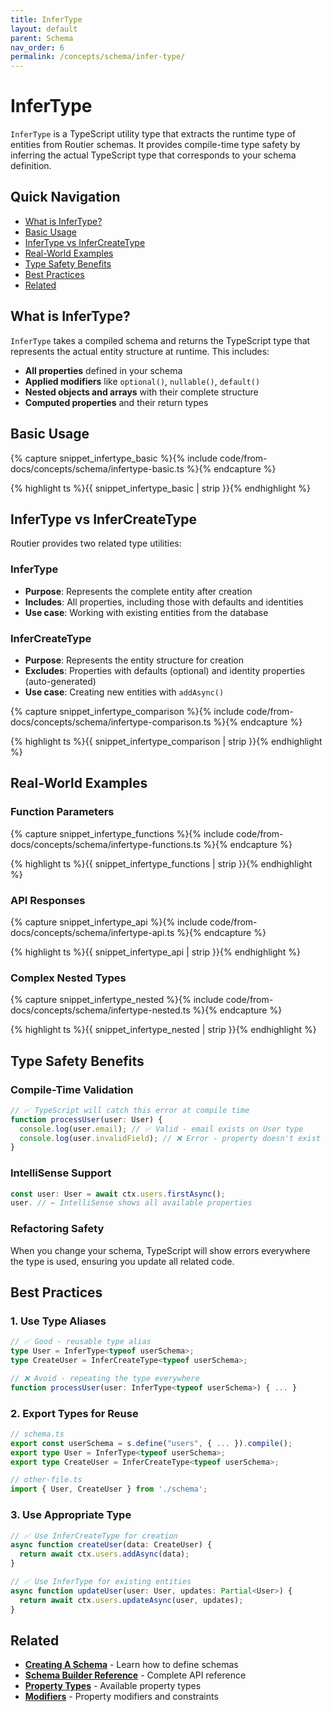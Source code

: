 ```yaml
---
title: InferType
layout: default
parent: Schema
nav_order: 6
permalink: /concepts/schema/infer-type/
---
```


# InferType

`InferType` is a TypeScript utility type that extracts the runtime type of entities from Routier schemas. It provides compile-time type safety by inferring the actual TypeScript type that corresponds to your schema definition.

## Quick Navigation

- [What is InferType?](#what-is-infertype)
- [Basic Usage](#basic-usage)
- [InferType vs InferCreateType](#infertype-vs-infercreatetype)
- [Real-World Examples](#real-world-examples)
- [Type Safety Benefits](#type-safety-benefits)
- [Best Practices](#best-practices)
- [Related](#related)

## What is InferType?

`InferType` takes a compiled schema and returns the TypeScript type that represents the actual entity structure at runtime. This includes:

- **All properties** defined in your schema
- **Applied modifiers** like `optional()`, `nullable()`, `default()`
- **Nested objects and arrays** with their complete structure
- **Computed properties** and their return types

## Basic Usage

{% capture snippet_infertype_basic %}{% include code/from-docs/concepts/schema/infertype-basic.ts %}{% endcapture %}

{% highlight ts %}{{ snippet_infertype_basic | strip }}{% endhighlight %}

## InferType vs InferCreateType

Routier provides two related type utilities:

### InferType

- **Purpose**: Represents the complete entity after creation
- **Includes**: All properties, including those with defaults and identities
- **Use case**: Working with existing entities from the database

### InferCreateType

- **Purpose**: Represents the entity structure for creation
- **Excludes**: Properties with defaults (optional) and identity properties (auto-generated)
- **Use case**: Creating new entities with `addAsync()`

{% capture snippet_infertype_comparison %}{% include code/from-docs/concepts/schema/infertype-comparison.ts %}{% endcapture %}

{% highlight ts %}{{ snippet_infertype_comparison | strip }}{% endhighlight %}

## Real-World Examples

### Function Parameters

{% capture snippet_infertype_functions %}{% include code/from-docs/concepts/schema/infertype-functions.ts %}{% endcapture %}

{% highlight ts %}{{ snippet_infertype_functions | strip }}{% endhighlight %}

### API Responses

{% capture snippet_infertype_api %}{% include code/from-docs/concepts/schema/infertype-api.ts %}{% endcapture %}

{% highlight ts %}{{ snippet_infertype_api | strip }}{% endhighlight %}

### Complex Nested Types

{% capture snippet_infertype_nested %}{% include code/from-docs/concepts/schema/infertype-nested.ts %}{% endcapture %}

{% highlight ts %}{{ snippet_infertype_nested | strip }}{% endhighlight %}

## Type Safety Benefits

### Compile-Time Validation

```typescript
// ✅ TypeScript will catch this error at compile time
function processUser(user: User) {
  console.log(user.email); // ✅ Valid - email exists on User type
  console.log(user.invalidField); // ❌ Error - property doesn't exist
}
```

### IntelliSense Support

```typescript
const user: User = await ctx.users.firstAsync();
user. // ← IntelliSense shows all available properties
```

### Refactoring Safety

When you change your schema, TypeScript will show errors everywhere the type is used, ensuring you update all related code.

## Best Practices

### 1. Use Type Aliases

```typescript
// ✅ Good - reusable type alias
type User = InferType<typeof userSchema>;
type CreateUser = InferCreateType<typeof userSchema>;

// ❌ Avoid - repeating the type everywhere
function processUser(user: InferType<typeof userSchema>) { ... }
```

### 2. Export Types for Reuse

```typescript
// schema.ts
export const userSchema = s.define("users", { ... }).compile();
export type User = InferType<typeof userSchema>;
export type CreateUser = InferCreateType<typeof userSchema>;

// other-file.ts
import { User, CreateUser } from './schema';
```

### 3. Use Appropriate Type

```typescript
// ✅ Use InferCreateType for creation
async function createUser(data: CreateUser) {
  return await ctx.users.addAsync(data);
}

// ✅ Use InferType for existing entities
async function updateUser(user: User, updates: Partial<User>) {
  return await ctx.users.updateAsync(user, updates);
}
```

## Related

- **[Creating A Schema](creating-a-schema.md)** - Learn how to define schemas
- **[Schema Builder Reference](schema-builder-reference.md)** - Complete API reference
- **[Property Types](property-types/README.md)** - Available property types
- **[Modifiers](modifiers/README.md)** - Property modifiers and constraints
